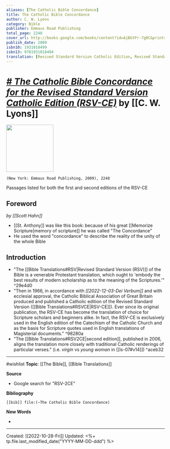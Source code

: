 ```yaml
---
aliases: [The Catholic Bible Concordance]
title: The Catholic Bible Concordance
author: C. W. Lyons
category: Bible
publisher: Emmaus Road Publishing
total_page: 2248
cover_url: http://books.google.com/books/content?id=AjBGtPr-7g0C&printsec=frontcover&img=1&zoom=1&edge=curl&source=gbs_api
publish_date: 2009
isbn10: 1931018499
isbn13: 9781931018494
translation: [Revised Standard Version Catholic Edition, Revised Standard Version Second Catholic Edition]
---
```

# *[# The Catholic Bible Concordance for the Revised Standard Version Catholic Edition (RSV-CE)]()* by [[C. W. Lyons]]

<img src="http://books.google.com/books/content?id=AjBGtPr-7g0C&printsec=frontcover&img=1&zoom=1&edge=curl&source=gbs_api" width=150>

`(New York: Emmaus Road Publishing, 2009), 2248`

Passages listed for both the first and second editions of the RSV-CE

## Foreword 
*by [[Scott Hahn]]*
- [[St. Anthony]] was like this book: because of his great [[Memorize Scripture|memory of scripture]] he was called "The Concordance"
- He used the word "concordance" to describe the reality of the unity of the whole Bible 

## Introduction
- "The [[Bible Translations#RSV|Revised Standard Version (RSV)]] of the Bible is a venerable Protestant translation, which ought to 'embody the best results of modern scholarship as to the meaning of the Scriptures.'"  ^29e4d0
- "Then in 1966, in accordance with *[[2022-12-03-Dei Verbum]]* and with ecclesial approval, the Catholic Biblical Association of Great Britain produced and published a Catholic edition of the Revised Standard Version ([[Bible Translations#RSVCE|RSV-CE]]). Ever since its original publication, the RSV-CE has become the translation of choice for Scripture scholars and beginners alike. In fact, the RSV-CE is exclusively used in the English edition of the Catechism of the Catholic Church and as the basis for Scripture quotes used in English translations of Magisterial documents." ^98280a
- "The [[Bible Translations#RSV2CE|second edition]], published in 2006, aligns the translation more closely with traditional Catholic renderings of particular verses." (i.e. *virgin* vs *young woman* in [[Is-07#v14]]) ^aceb32


--- 
#wishlist
**Topic**: [[The Bible]], [[Bible Translations]]

**Source**
- Google search for "RSV-2CE"


**Bibliography**

```query
[[bib]] file:(~The Catholic Bible Concordance)
```
 

**New Words**

- 

---
Created: [[2022-10-28-Fri]]
Updated: <%+ tp.file.last_modified_date("YYYY-MM-DD-ddd") %>
